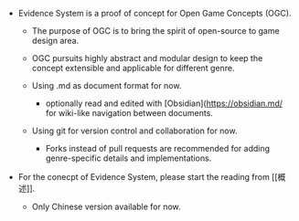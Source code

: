 - Evidence System is a proof of concept for Open Game Concepts (OGC).

	- The purpose of OGC is to bring the spirit of open-source to game design area.
	
	- OGC pursuits highly abstract and modular design to keep the concept extensible and applicable for different genre.

	- Using .md as document format for now.
	
		- optionally read and edited with [Obsidian](https://obsidian.md/ for wiki-like navigation between documents.
	
	- Using git for version control and collaboration for now.
	
		- Forks instead of pull requests are recommended for adding genre-specific details and implementations.

-  For the conecpt of Evidence System, please start the reading from [[概述]].
	
	- Only Chinese version available for now.
